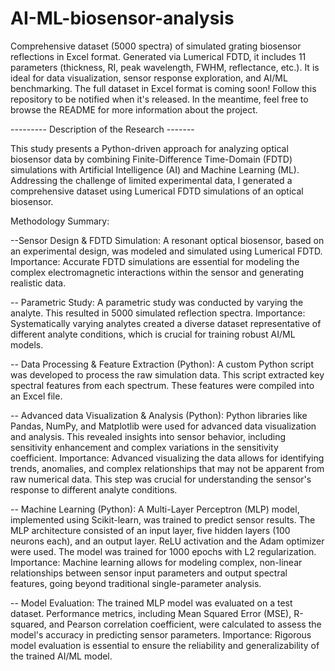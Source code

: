 # AI-ML-biosensor-analysis
Comprehensive dataset (5000 spectra) of simulated grating biosensor reflections in Excel format. Generated via Lumerical FDTD, it includes 11 parameters (thickness, RI, peak wavelength, FWHM, reflectance, etc.). It is ideal for data visualization, sensor response exploration, and AI/ML benchmarking. 
The full dataset in Excel format is coming soon!  Follow this repository to be notified when it's released.  In the meantime, feel free to browse the README for more information about the project.

--------- Description of the Research -------

This study presents a Python-driven approach for analyzing optical biosensor data by combining Finite-Difference Time-Domain (FDTD) simulations with Artificial Intelligence (AI) and Machine Learning (ML).  Addressing the challenge of limited experimental data, I generated a comprehensive dataset using Lumerical FDTD simulations of an optical biosensor.

Methodology Summary:

--Sensor Design & FDTD Simulation: A  resonant optical biosensor, based on an experimental design, was modeled and simulated using Lumerical FDTD. Importance: Accurate FDTD simulations are essential for modeling the complex electromagnetic interactions within the sensor and generating realistic data.

-- Parametric Study:  A parametric study was conducted by varying the analyte. This resulted in 5000 simulated reflection spectra. Importance: Systematically varying analytes created a diverse dataset representative of different analyte conditions, which is crucial for training robust AI/ML models.

-- Data Processing & Feature Extraction (Python):  A custom Python script was developed to process the raw simulation data. This script extracted key spectral features from each spectrum. These features were compiled into an Excel file.

-- Advanced data Visualization & Analysis (Python): Python libraries like Pandas, NumPy, and Matplotlib were used for advanced data visualization and analysis. This revealed insights into sensor behavior, including sensitivity enhancement and complex variations in the sensitivity coefficient.  Importance: Advanced visualizing the data allows for identifying trends, anomalies, and complex relationships that may not be apparent from raw numerical data.  This step was crucial for understanding the sensor's response to different analyte conditions.

-- Machine Learning (Python): A Multi-Layer Perceptron (MLP) model, implemented using Scikit-learn, was trained to predict sensor results.  The MLP architecture consisted of an input layer, five hidden layers (100 neurons each), and an output layer.  ReLU activation and the Adam optimizer were used.  The model was trained for 1000 epochs with L2 regularization.  Importance: Machine learning allows for modeling complex, non-linear relationships between sensor input parameters and output spectral features, going beyond traditional single-parameter analysis.

-- Model Evaluation: The trained MLP model was evaluated on a test dataset.  Performance metrics, including Mean Squared Error (MSE), R-squared, and Pearson correlation coefficient, were calculated to assess the model's accuracy in predicting sensor parameters. Importance: Rigorous model evaluation is essential to ensure the reliability and generalizability of the trained AI/ML model.
